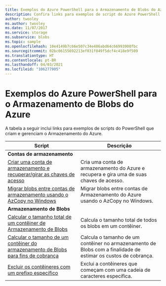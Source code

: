 ```yaml
---
title: Exemplos do Azure PowerShell para o Armazenamento de Blobs do Azure | Microsoft Docs
description: Confira links para exemplos de script do Azure PowerShell para trabalhar com o armazenamento de Blobs do Azure, como criar uma conta de armazenamento, migrar Blobs entre contas e muito mais.
author: twooley
ms.author: twooley
ms.date: 11/07/2017
ms.service: storage
ms.subservice: blobs
ms.topic: sample
ms.openlocfilehash: 10e4149b7c66e507c34e486abd64c66993900fbc
ms.sourcegitcommit: 02bc06155692213ef031f049f5dcf4c418e9f509
ms.translationtype: HT
ms.contentlocale: pt-BR
ms.lasthandoff: 04/03/2021
ms.locfileid: "106277905"
---
```

# <a name="azure-powershell-samples-for-azure-blob-storage"></a>Exemplos do Azure PowerShell para o Armazenamento de Blobs do Azure

A tabela a seguir inclui links para exemplos de scripts do PowerShell que criam e gerenciam o Armazenamento do Azure.

| Script | Descrição |
|---|---|
|**Contas de armazenamento**||
| [Criar uma conta de armazenamento e recuperar/girar as chaves de acesso](../scripts/storage-common-rotate-account-keys-powershell.md?toc=%2fpowershell%2fmodule%2ftoc.json)| Cria uma conta de armazenamento do Azure e recupera e gira uma de suas chaves de acesso. |
| [Migrar blobs entre contas de armazenamento usando o AzCopy no Windows](/previous-versions/azure/storage/storage-common-transfer-between-storage-accounts?toc=%2fpowershell%2fmodule%2ftoc.json)| Migrar blobs entre contas de Armazenamento do Azure usando o AzCopy no Windows. |
|**Armazenamento de Blobs**||
| [Calcular o tamanho total de um contêiner de Armazenamento de Blobs](../scripts/storage-blobs-container-calculate-size-powershell.md?toc=%2fpowershell%2fmodule%2ftoc.json) | Calcula o tamanho total de todos os blobs em um contêiner. |
| [Calcular o tamanho de um contêiner do armazenamento de Blobs para fins de cobrança](../scripts/storage-blobs-container-calculate-billing-size-powershell.md?toc=%2fpowershell%2fmodule%2ftoc.json) | Calcula o tamanho de um contêiner no armazenamento de Blobs com a finalidade de estimar os custos de cobrança. |
| [Excluir os contêineres com um prefixo específico](../scripts/storage-blobs-container-delete-by-prefix-powershell.md?toc=%2fpowershell%2fmodule%2ftoc.json) | Exclui a contêineres que começam com uma cadeia de caracteres específica. |